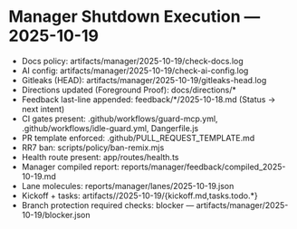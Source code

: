 # Manager Shutdown Execution — 2025-10-19

- Docs policy: artifacts/manager/2025-10-19/check-docs.log
- AI config: artifacts/manager/2025-10-19/check-ai-config.log
- Gitleaks (HEAD): artifacts/manager/2025-10-19/gitleaks-head.log
- Directions updated (Foreground Proof): docs/directions/*
- Feedback last-line appended: feedback/*/2025-10-18.md (Status → next intent)
- CI gates present: .github/workflows/guard-mcp.yml, .github/workflows/idle-guard.yml, Dangerfile.js
- PR template enforced: .github/PULL_REQUEST_TEMPLATE.md
- RR7 ban: scripts/policy/ban-remix.mjs
- Health route present: app/routes/health.ts
- Manager compiled report: reports/manager/feedback/compiled_2025-10-19.md
- Lane molecules: reports/manager/lanes/2025-10-19.json
- Kickoff + tasks: artifacts/<lane>/2025-10-19/{kickoff.md,tasks.todo.*}
- Branch protection required checks: blocker — artifacts/manager/2025-10-19/blocker.json
